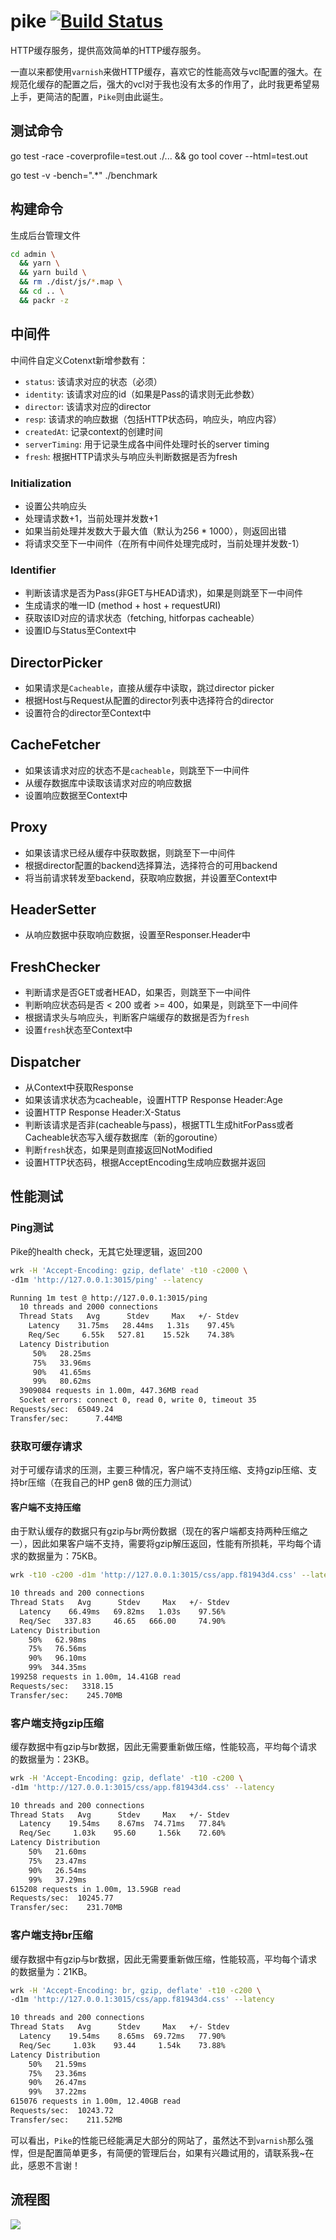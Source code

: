 # pike [![Build Status](https://img.shields.io/travis/vicanso/pike.svg?label=linux+build)](https://travis-ci.org/vicanso/pike)


HTTP缓存服务，提供高效简单的HTTP缓存服务。

一直以来都使用`varnish`来做HTTP缓存，喜欢它的性能高效与vcl配置的强大。在规范化缓存的配置之后，强大的vcl对于我也没有太多的作用了，此时我更希望易上手，更简洁的配置，`Pike`则由此诞生。

## 测试命令

go test -race -coverprofile=test.out ./... && go tool cover --html=test.out

go test -v -bench=".*" ./benchmark

## 构建命令

生成后台管理文件

```bash
cd admin \
  && yarn \
  && yarn build \
  && rm ./dist/js/*.map \
  && cd .. \
  && packr -z
```

## 中间件

中间件自定义Cotenxt新增参数有：

- `status`: 该请求对应的状态（必须）
- `identity`: 该请求对应的id（如果是Pass的请求则无此参数）
- `director`: 该请求对应的director
- `resp`: 该请求的响应数据（包括HTTP状态码，响应头，响应内容）
- `createdAt`: 记录context的创建时间
- `serverTiming`: 用于记录生成各中间件处理时长的server timing
- `fresh`: 根据HTTP请求头与响应头判断数据是否为fresh

### Initialization

- 设置公共响应头
- 处理请求数+1，当前处理并发数+1
- 如果当前处理并发数大于最大值（默认为256 * 1000），则返回出错
- 将请求交至下一中间件（在所有中间件处理完成时，当前处理并发数-1）

### Identifier

- 判断该请求是否为Pass(非GET与HEAD请求)，如果是则跳至下一中间件
- 生成请求的唯一ID (method + host + requestURI)
- 获取该ID对应的请求状态（fetching, hitforpas cacheable）
- 设置ID与Status至Context中


## DirectorPicker

- 如果请求是`Cacheable`，直接从缓存中读取，跳过director picker
- 根据Host与Request从配置的director列表中选择符合的director
- 设置符合的director至Context中

## CacheFetcher

- 如果该请求对应的状态不是`cacheable`，则跳至下一中间件
- 从缓存数据库中读取该请求对应的响应数据
- 设置响应数据至Context中

## Proxy

- 如果该请求已经从缓存中获取数据，则跳至下一中间件
- 根据director配置的backend选择算法，选择符合的可用backend
- 将当前请求转发至backend，获取响应数据，并设置至Context中

## HeaderSetter

- 从响应数据中获取响应数据，设置至Responser.Header中

## FreshChecker

- 判断请求是否GET或者HEAD，如果否，则跳至下一中间件
- 判断响应状态码是否 < 200 或者 >= 400，如果是，则跳至下一中间件
- 根据请求头与响应头，判断客户端缓存的数据是否为`fresh`
- 设置`fresh`状态至Context中

## Dispatcher

- 从Context中获取Response
- 如果该请求状态为cacheable，设置HTTP Response Header:Age
- 设置HTTP Response Header:X-Status 
- 判断该请求是否非(cacheable与pass)，根据TTL生成hitForPass或者Cacheable状态写入缓存数据库（新的goroutine）
- 判断`fresh`状态，如果是则直接返回NotModified
- 设置HTTP状态码，根据AcceptEncoding生成响应数据并返回


## 性能测试

### Ping测试

Pike的health check，无其它处理逻辑，返回200

```bash
wrk -H 'Accept-Encoding: gzip, deflate' -t10 -c2000 \
-d1m 'http://127.0.0.1:3015/ping' --latency

Running 1m test @ http://127.0.0.1:3015/ping
  10 threads and 2000 connections
  Thread Stats   Avg      Stdev     Max   +/- Stdev
    Latency    31.75ms   28.44ms   1.31s    97.45%
    Req/Sec     6.55k   527.81    15.52k    74.38%
  Latency Distribution
     50%   28.25ms
     75%   33.96ms
     90%   41.65ms
     99%   80.62ms
  3909084 requests in 1.00m, 447.36MB read
  Socket errors: connect 0, read 0, write 0, timeout 35
Requests/sec:  65049.24
Transfer/sec:      7.44MB
```

### 获取可缓存请求

对于可缓存请求的压测，主要三种情况，客户端不支持压缩、支持gzip压缩、支持br压缩（在我自己的HP gen8 做的压力测试）

#### 客户端不支持压缩

由于默认缓存的数据只有gzip与br两份数据（现在的客户端都支持两种压缩之一），因此如果客户端不支持，需要将gzip解压返回，性能有所损耗，平均每个请求的数据量为：75KB。

```bash
wrk -t10 -c200 -d1m 'http://127.0.0.1:3015/css/app.f81943d4.css' --latency
```

```bash
10 threads and 200 connections
Thread Stats   Avg      Stdev     Max   +/- Stdev
  Latency    66.49ms   69.82ms   1.03s    97.56%
  Req/Sec   337.83     46.65   666.00     74.90%
Latency Distribution
    50%   62.98ms
    75%   76.56ms
    90%   96.10ms
    99%  344.35ms
199258 requests in 1.00m, 14.41GB read
Requests/sec:   3318.15
Transfer/sec:    245.70MB
```

### 客户端支持gzip压缩

缓存数据中有gzip与br数据，因此无需要重新做压缩，性能较高，平均每个请求的数据量为：23KB。

```bash
wrk -H 'Accept-Encoding: gzip, deflate' -t10 -c200 \
-d1m 'http://127.0.0.1:3015/css/app.f81943d4.css' --latency
```

```bash
10 threads and 200 connections
Thread Stats   Avg      Stdev     Max   +/- Stdev
  Latency    19.54ms    8.67ms  74.71ms   77.84%
  Req/Sec     1.03k    95.60     1.56k    72.60%
Latency Distribution
    50%   21.60ms
    75%   23.47ms
    90%   26.54ms
    99%   37.29ms
615208 requests in 1.00m, 13.59GB read
Requests/sec:  10245.77
Transfer/sec:    231.70MB
```

### 客户端支持br压缩

缓存数据中有gzip与br数据，因此无需要重新做压缩，性能较高，平均每个请求的数据量为：21KB。

```bash
wrk -H 'Accept-Encoding: br, gzip, deflate' -t10 -c200 \
-d1m 'http://127.0.0.1:3015/css/app.f81943d4.css' --latency
```

```bash
10 threads and 200 connections
Thread Stats   Avg      Stdev     Max   +/- Stdev
  Latency    19.54ms    8.65ms  69.72ms   77.90%
  Req/Sec     1.03k    93.44     1.54k    73.88%
Latency Distribution
    50%   21.59ms
    75%   23.36ms
    90%   26.47ms
    99%   37.22ms
615076 requests in 1.00m, 12.40GB read
Requests/sec:  10243.72
Transfer/sec:    211.52MB
```

可以看出，`Pike`的性能已经能满足大部分的网站了，虽然达不到`varnish`那么强悍，但是配置简单更多，有简便的管理后台，如果有兴趣试用的，请联系我~在此，感恩不言谢！

## 流程图

![](./process.png)
